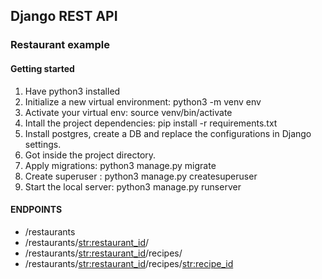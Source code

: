  ## Django REST API
 ### Restaurant example

 #### Getting started

 1. Have python3 installed
 2. Initialize a new virtual environment: python3 -m venv env
 3. Activate your virtual env: source venv/bin/activate
  4. Intall the project dependencies: pip install -r requirements.txt
 5. Install postgres, create a DB and replace the configurations in Django settings.
 6. Got inside the project directory.
 7. Apply migrations: python3 manage.py migrate
 8. Create superuser : python3 manage.py createsuperuser
 8. Start the local server: python3 manage.py runserver

 #### ENDPOINTS

 * /restaurants
 * /restaurants/<str:restaurant_id>/
 * /restaurants/<str:restaurant_id>/recipes/
 * /restaurants/<str:restaurant_id>/recipes/<str:recipe_id>

